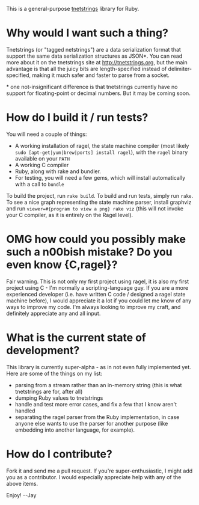 This is a general-purpose [tnetstrings][] library for Ruby.

# Why would I want such a thing?

Tnetstrings (or "tagged netstrings") are a data serialization format that support the same data serialization structures as JSON\*.  You can read more about it on the tnetstrings site at <http://tnetstrings.org>, but the main advantage is that all the juicy bits are length-specified instead of delimiter-specified, making it much safer and faster to parse from a socket.

\* one not-insignificant difference is that tnetstrings currently have no support for floating-point or decimal numbers.  But it may be coming soon.

# How do I build it / run tests?

You will need a couple of things:

* A working installation of ragel, the state machine compiler (most likely `sudo [apt-get|yum|brew|ports] install ragel`), with the `ragel` binary available on your `PATH`
* A working C compiler
* Ruby, along with rake and bundler.
* For testing, you will need a few gems, which will install automatically with a call to `bundle`

To build the project, run `rake build`.  To build and run tests, simply run `rake`.  To see a nice graph representing the state machine parser, install graphviz and run `viewer=#{program to view a png} rake viz` (this will not invoke your C compiler, as it is entirely on the Ragel level).

# OMG how could you possibly make such a n00bish mistake?  Do you even know {C,ragel}?
Fair warning.  This is not only my first project using ragel, it is also my first project using C - I'm normally a scripting-language guy.  If you are a more experienced developer (i.e. have written C code / designed a ragel state machine before), I would appreciate it a lot if you could let me know of any ways to improve my code.  I'm always looking to improve my craft, and definitely appreciate any and all input.

# What is the current state of development?
This library is currently super-alpha - as in not even fully implemented yet.  Here are some of the things on my list:

* parsing from a stream rather than an in-memory string (this is what tnetstrings are for, after all)
* dumping Ruby values to tnetstrings
* handle and test more error cases, and fix a few that I know aren't handled
* separating the ragel parser from the Ruby implementation, in case anyone else wants to use the parser for another purpose (like embedding into another language, for example).

# How do I contribute?
Fork it and send me a pull request.  If you're super-enthusiastic, I might add you as a contributor.  I would especially appreciate help with any of the above items.

Enjoy!
--Jay

[tnetstrings]: http://tnetstrings.org "tnetstrings"
